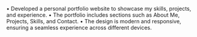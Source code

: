 
• Developed a personal portfolio website to showcase my skills, projects, and experience.
• The portfolio includes sections such as About Me, Projects, Skills, and Contact.
• The design is modern and responsive, ensuring a seamless experience across different devices.